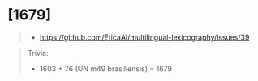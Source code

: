 # [1679]

> - https://github.com/EticaAI/multilingual-lexicography/issues/39

> Trivia:
> - 1603 + 76 (UN m49 brasiliensis) = 1679
